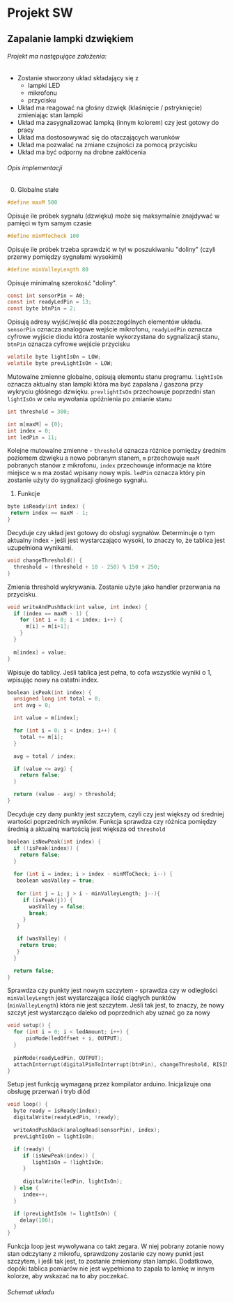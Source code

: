 # Projekt SW 
## Zapalanie lampki dzwiękiem
###### Projekt ma następujące założenia:
 - Zostanie stworzony układ składający się z
    - lampki LED
    - mikrofonu
    - przycisku
 - Układ ma reagować na głośny dzwięk (klaśnięcie / pstryknięcie) zmieniając stan lampki 
 - Układ ma zasygnalizować lampką (innym kolorem) czy jest gotowy do pracy
 - Układ ma dostosowywać się do otaczających warunków
 - Układ ma pozwalać na zmiane czujności za pomocą przycisku
 - Układ ma być odporny na drobne zakłócenia 
 
###### Opis implementacji

0. Globalne stałe
```c
#define maxM 500
```
Opisuje ile próbek sygnału (dzwięku) może się maksymalnie znajdywać w pamięci w tym samym czasie
```c
#define minMToCheck 100
```
Opisuje ile próbek trzeba sprawdzić w tył w poszukiwaniu "doliny" (czyli przerwy pomiędzy sygnałami wysokimi)
```c
#define minValleyLength 80 
```
Opisuje minimalną szerokość "doliny". 
```c
const int sensorPin = A0;   
const int readyLedPin = 13;  
const byte btnPin = 2;
```
Opisują adresy wyjść/wejść dla poszczególnych elementów układu. `sensorPin` oznacza analogowe wejście mikrofonu, `readyLedPin` oznacza cyfrowe wyjście diodu która zostanie wykorzystana do sygnalizacji stanu, `btnPin` oznacza cyfrowe wejście przycisku
```c
volatile byte lightIsOn = LOW;
volatile byte prevLightIsOn = LOW;
```
Mutowalne zmienne globalne, opisują elementu stanu programu. `lightIsOn` oznacza aktualny stan lampki która ma być zapalana / gaszona przy wykryciu głóśnego dzwięku. `prevlightIsOn` przechowuje poprzedni stan `lightIsOn` w celu wywołania opóźnienia po zmianie stanu
```c
int threshold = 300;

int m[maxM] = {0};
int index = 0;
int ledPin = 11;   
```
Kolejne mutowalne zmienne - `threshold` oznacza różnice pomiędzy średnim poziomem dzwięku a nowo pobranym stanem, `m` przechowuje `maxM` pobranych stanów z mikrofonu, `index` przechowuje informacje na które miejsce w `m` ma zostać wpisany nowy wpis. `ledPin` oznacza który pin zostanie użyty do sygnalizacji głośnego sygnału.

1. Funkcje
```c
byte isReady(int index) {
 return index == maxM - 1;
}
```
Decyduje czy układ jest gotowy do obsługi sygnałów. Determinuje o tym aktualny index - jeśli jest wystarczająco wysoki, to znaczy to, że tablica jest uzupełniona wynikami.
```c
void changeThreshold() {
  threshold = (threshold + 10 - 250) % 150 + 250;
}
```
Zmienia threshold wykrywania. Zostanie użyte jako handler przerwania na przycisku. 
```c
void writeAndPushBack(int value, int index) {
  if (index == maxM - 1) {
    for (int i = 0; i < index; i++) {
      m[i] = m[i+1];
    }
  }
  
  m[index] = value;
}
```
Wpisuje do tablicy. Jeśli tablica jest pełna, to cofa wszystkie wyniki o 1, wpisując nowy na ostatni index.
```c
boolean isPeak(int index) {
  unsigned long int total = 0;
  int avg = 0;

  int value = m[index];

  for (int i = 0; i < index; i++) {
    total += m[i];
  }

  avg = total / index;  

  if (value <= avg) {
    return false;  
  }

  return (value - avg) > threshold;
}
```
Decyduje czy dany punkty jest szczytem, czyli czy jest większy od średniej wartości poprzednich wyników. Funkcja sprawdza czy różnica pomiędzy średnią a aktualną wartością jest większa od `threshold`
```c
boolean isNewPeak(int index) {
  if (!isPeak(index)) {
    return false;  
  }
  
  for (int i = index; i > index - minMToCheck; i--) {
   boolean wasValley = true;
   
   for (int j = i; j > i - minValleyLength; j--){
     if (isPeak(j)) {
       wasValley = false;
       break; 
     }
   }

   if (wasValley) {
    return true; 
   }
  }

  return false;
}
```
Sprawdza czy punkty jest nowym szczytem - sprawdza czy w odległości `minValleyLength` jest wystarczająca ilość ciągłych punktów (`minValleyLength`) która nie jest szczytem. Jeśli tak jest, to znaczy, że nowy szczyt jest wystarcząco daleko od poprzednich aby uznać go za nowy
```c
void setup() {
  for (int i = 0; i < ledAmount; i++) {
      pinMode(ledOffset + i, OUTPUT);
  }
  
  pinMode(readyLedPin, OUTPUT);
  attachInterrupt(digitalPinToInterrupt(btnPin), changeThreshold, RISING);
}
```
Setup jest funkcją wymaganą przez kompilator arduino. Inicjalizuje ona obsługę przerwań i tryb diód
```c
void loop() {
  byte ready = isReady(index);
  digitalWrite(readyLedPin, !ready);

  writeAndPushBack(analogRead(sensorPin), index);
  prevLightIsOn = lightIsOn;

  if (ready) {
     if (isNewPeak(index)) {
        lightIsOn = !lightIsOn;  
     }
  
     digitalWrite(ledPin, lightIsOn);
  } else {
     index++;  
  }

  if (prevLightIsOn != lightIsOn) {
    delay(100);  
  }
}
```
Funkcja loop jest wywoływana co takt zegara. W niej pobrany zotanie nowy stan odczytany z mikrofu, sprawdzony zostanie czy nowy punkt jest szczytem, i jeśli tak jest, to zostanie zmieniony stan lampki.
Dodatkowo, dopóki tablica pomiarów nie jest wypełniona to zapala to lamkę w innym kolorze, aby wskazać na to aby poczekać.

###### Schemat układu
